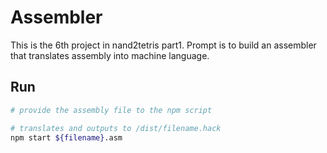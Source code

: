 # Assembler

This is the 6th project in nand2tetris part1. Prompt is to build an assembler that translates
assembly into machine language.

## Run

```bash
# provide the assembly file to the npm script

# translates and outputs to /dist/filename.hack
npm start ${filename}.asm

```

